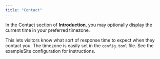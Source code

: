 ```yaml
---
title: "Contact"
---
```


In the Contact section of **Introduction**, you may optionally display the current time in your
preferred timezone.

This lets visitors know what sort of response time to expect when they contact you. The timezone is
easily set in the `config.toml` file. See the exampleSite configuration for instructions.
